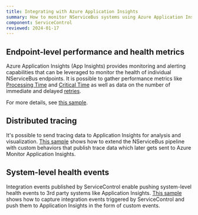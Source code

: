 ```yaml
---
title: Integrating with Azure Application Insights
summary: How to monitor NServiceBus systems using Azure Application Insights
component: ServiceControl
reviewed: 2024-01-17
---
```


## Endpoint-level performance and health metrics

Azure Application Insights (App Insights) provides monitoring and alerting capabilities that can be leveraged to monitor the health of individual NServiceBus endpoints. It is possible to gather performance metrics like [Processing Time](/monitoring/metrics/definitions.md#metrics-captured-processing-time) and [Critical Time](/monitoring/metrics/definitions.md#metrics-captured-critical-time) as well as data on the number of immediate and delayed [retries](/nservicebus/recoverability).

For more details, see [this sample](/samples/open-telemetry/application-insights).

## Distributed tracing

It's possible to send tracing data to Application Insights for analysis and visualization. [This sample](/samples/open-telemetry/application-insights/) shows how to extend the NServiceBus pipeline with custom behaviors that publish trace data which later gets sent to Azure Monitor Application Insights.

## System-level health events

Integration events published by ServiceControl enable pushing system-level health events to 3rd party systems like Application Insights. [This sample](/samples/servicecontrol/azure-monitor-events) shows how to capture integration events triggered by ServiceControl and push them to Application Insights in the form of custom events.
